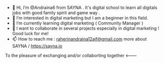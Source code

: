 - 👋 Hi, I’m @Andraina6 from SAYNA . It's digital school to learn all digitals jobs with good family spirit and game way . 
- 👀 I’m interested in digital marketing but I am a beginner in this field.
- 🌱 I’m currently learning digital marketing ( Community Manager ) 
- 💞️ I want to collaborate in several projects especially in digital marketing ! Good luck for me!  
- 📫 How to reach me : raherinandraina12ajf@gmail.com
more about SAYNA / https://sayna.io

<!---
Andraina6/Andraina6 is a ✨ special ✨ repository because its `README.md` (this file) appears on your GitHub profile.
You can click the Preview link to take a look at your changes.
---> To the pleasure of exchanging and/or collaborting together <---

